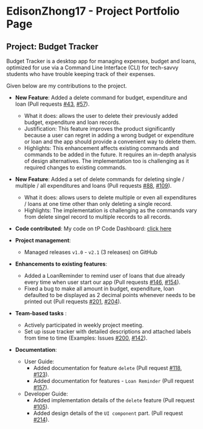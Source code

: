 # EdisonZhong17 - Project Portfolio Page
## Project: Budget Tracker
Budget Tracker is a desktop app for managing expenses, budget and loans, optimized for use via a Command Line Interface (CLI) for tech-savvy students who have trouble keeping track of their expenses.

Given below are my contributions to the project.

* **New Feature**: Added a delete command for budget, expenditure and loan (Pull requests [#43](https://github.com/AY2122S1-CS2113T-F11-2/tp/pull/43), [#57](https://github.com/AY2122S1-CS2113T-F11-2/tp/pull/57)).
    * What it does: allows the user to delete their previously added budget, expenditure and loan records.
    * Justification: This feature improves the product significantly because a user can regret in adding a wrong budget or expenditure or loan and the app should provide a convenient way to delete them.
    * Highlights: This enhancement affects existing commands and commands to be added in the future. It requires an in-depth analysis of design alternatives. The implementation too is challenging as it required changes to existing commands.

* **New Feature**: Added a set of delete commands for deleting single / multiple / all expenditures and loans (Pull requests [#88](https://github.com/AY2122S1-CS2113T-F11-2/tp/pull/88), [#109](https://github.com/AY2122S1-CS2113T-F11-2/tp/pull/109)). 
    * What it does: allows users to delete multiple or even all expenditures / loans at one time other than only deleting a single record.
    * Highlights: The implementation is challenging as the commands vary from delete singel record to multiple records to all records.
    

* **Code contributed**: My code on tP Code Dashboard: [click here](https://nus-cs2113-ay2122s1.github.io/tp-dashboard/?search=&sort=groupTitle&sortWithin=title&since=2021-09-25&timeframe=commit&mergegroup=&groupSelect=groupByRepos&breakdown=false)


* **Project management**:
    * Managed releases `v1.0` - `v2.1` (3 releases) on GitHub


* **Enhancements to existing features**:
    * Added a LoanReminder to remind user of loans that due already every time when user start our app (Pull requests [#146](https://github.com/AY2122S1-CS2113T-F11-2/tp/pull/146), [#154](https://github.com/AY2122S1-CS2113T-F11-2/tp/pull/154)).
    * Fixed a bug to make all amount in budget, expenditure, loan defaulted to be displayed as 2 decimal points whenever needs to be printed out (Pull requests [#201](https://github.com/AY2122S1-CS2113T-F11-2/tp/pull/201), [#204](https://github.com/AY2122S1-CS2113T-F11-2/tp/pull/204)).


* **Team-based tasks** :
    * Actively participated in weekly project meeting.
    * Set up issue tracker with detailed descriptions and attached labels from time to time (Examples: Issues [#200](https://github.com/AY2122S1-CS2113T-F11-2/tp/issues/200), [#142](https://github.com/AY2122S1-CS2113T-F11-2/tp/issues/142)).


* **Documentation**:
    * User Guide:
        * Added documentation for feature `delete` (Pull request [#118](https://github.com/AY2122S1-CS2113T-F11-2/tp/pull/118), [#123](https://github.com/AY2122S1-CS2113T-F11-2/tp/pull/123)).
        * Added documentation for features - `Loan Reminder` (Pull request [#157](https://github.com/AY2122S1-CS2113T-F11-2/tp/pull/157)).
    * Developer Guide:
        * Added implementation details of the `delete` feature (Pull request [#105](https://github.com/AY2122S1-CS2113T-F11-2/tp/pull/105)).
        * Added design details of the `UI component` part. (Pull request [#214](https://github.com/AY2122S1-CS2113T-F11-2/tp/pull/214)).
